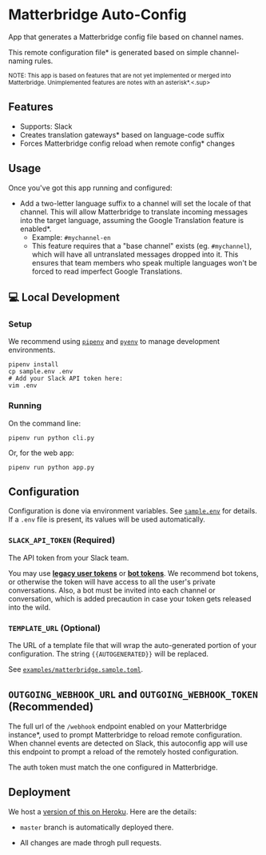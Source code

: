 # Matterbridge Auto-Config

App that generates a Matterbridge config file based on channel names.

This remote configuration file\* is generated based on simple
channel-naming rules.

<sup>NOTE: This app is based on features that are not yet implemented or
merged into Matterbridge. Unimplemented features are notes with an
asterisk*.<.sup>

## Features

- Supports: Slack
- Creates translation gateways\* based on language-code suffix
- Forces Matterbridge config reload when remote config\* changes

## Usage

Once you've got this app running and configured:

- Add a two-letter language suffix to a channel will set the locale of
  that channel. This will allow Matterbridge to translate incoming
messages into the target language, assuming the Google Translation
feature is enabled\*.
  - Example: `#mychannel-en`
  - This feature requires that a "base channel" exists (eg.
    `#mychannel`), which will have all untranslated messages dropped
  into it. This ensures that team members who speak multiple languages
  won't be forced to read imperfect Google Translations.

## :computer: Local Development

### Setup

We recommend using [`pipenv`][pipenv] and [`pyenv`][pyenv] to manage
development environments.

```
pipenv install
cp sample.env .env
# Add your Slack API token here:
vim .env
```

### Running

On the command line:

```
pipenv run python cli.py
```

Or, for the web app:

```
pipenv run python app.py
```

## Configuration

Configuration is done via environment variables. See
[`sample.env`](sample.env) for
details. If a `.env` file is present, its values will be used
automatically.

### `SLACK_API_TOKEN` (Required)

The API token from your Slack team.

You may use [**legacy user tokens**][legacy-tokens] or [**bot
tokens**][bot-tokens]. We recommend bot tokens, or otherwise the token
will have access to all the user's private conversations. Also, a bot
must be invited into each channel or conversation, which is added
precaution in case your token gets released into the wild.

### `TEMPLATE_URL` (Optional)

The URL of a template file that will wrap the auto-generated portion of
your configuration. The string `{{AUTOGENERATED}}` will be replaced.

See
[`examples/matterbridge.sample.toml`](examples/matterbridge.sample.toml).

## `OUTGOING_WEBHOOK_URL` and `OUTGOING_WEBHOOK_TOKEN` (Recommended)

The full url of the `/webhook` endpoint enabled on your Matterbridge
instance\*, used to prompt Matterbridge to reload remote configuration.
When channel events are detected on Slack, this autoconfig app will use
this endpoint to prompt a reload of the remotely hosted configuration.

The auth token must match the one configured in Matterbridge.

## Deployment

We host a [version of this on Heroku][demo]. Here are the details:

- `master` branch is automatically deployed there.
- All changes are made throgh pull requests.

   [pipenv]: https://pipenv.readthedocs.io/en/latest/
   [pyenv]: https://github.com/pyenv/pyenv
   [demo]: https://matterbridge-autoconfig-g0vtw.herokuapp.com/
   [legacy-tokens]: https://api.slack.com/custom-integrations/legacy-tokens
   [bot-tokens]: https://my.slack.com/apps/new/A0F7YS25R-bots


